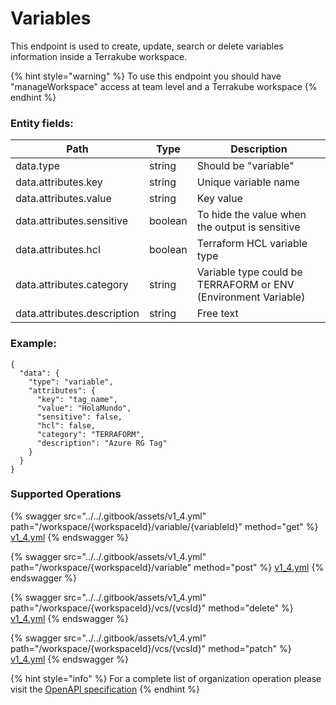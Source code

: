 # Variables

This endpoint is used to create, update, search or delete variables information inside a Terrakube workspace.

{% hint style="warning" %}
To use this endpoint you should have "manageWorkspace" access at team level and a Terrakube workspace
{% endhint %}

### Entity fields:

| Path                        | Type    | Description                                                    |
| --------------------------- | ------- | -------------------------------------------------------------- |
| data.type                   | string  | Should be "variable"                                           |
| data.attributes.key         | string  | Unique variable name                                           |
| data.attributes.value       | string  | Key value                                                      |
| data.attributes.sensitive   | boolean | To hide the value when the output is sensitive                 |
| data.attributes.hcl         | boolean | Terraform HCL variable type                                    |
| data.attributes.category    | string  | Variable type could be TERRAFORM or ENV (Environment Variable) |
| data.attributes.description | string  | Free text                                                      |

### Example:

```
{
  "data": {
    "type": "variable",
    "attributes": {
      "key": "tag_name",
      "value": "HolaMundo",
      "sensitive": false,
      "hcl": false,
      "category": "TERRAFORM",
      "description": "Azure RG Tag"
    }
  }
}
```

### Supported Operations

{% swagger src="../../.gitbook/assets/v1_4.yml" path="/workspace/{workspaceId}/variable/{variableId}" method="get" %}
[v1_4.yml](../../.gitbook/assets/v1_4.yml)
{% endswagger %}

{% swagger src="../../.gitbook/assets/v1_4.yml" path="/workspace/{workspaceId}/variable" method="post" %}
[v1_4.yml](../../.gitbook/assets/v1_4.yml)
{% endswagger %}

{% swagger src="../../.gitbook/assets/v1_4.yml" path="/workspace/{workspaceId}/vcs/{vcsId}" method="delete" %}
[v1_4.yml](../../.gitbook/assets/v1_4.yml)
{% endswagger %}

{% swagger src="../../.gitbook/assets/v1_4.yml" path="/workspace/{workspaceId}/vcs/{vcsId}" method="patch" %}
[v1_4.yml](../../.gitbook/assets/v1_4.yml)
{% endswagger %}

{% hint style="info" %}
For a complete list of organization operation please visit the [OpenAPI specification](https://github.com/terrakube-io/terrakube-server/tree/main/openapi-spec)
{% endhint %}
